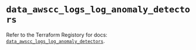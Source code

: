 # `data_awscc_logs_log_anomaly_detectors`

Refer to the Terraform Registory for docs: [`data_awscc_logs_log_anomaly_detectors`](https://registry.terraform.io/providers/hashicorp/awscc/0.70.0/docs/data-sources/logs_log_anomaly_detectors).
